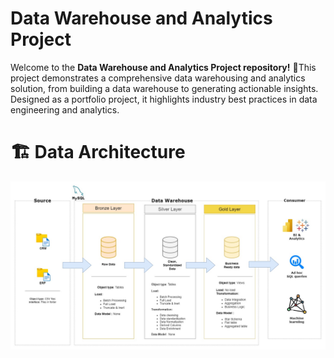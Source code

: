 # Data Warehouse and Analytics Project

Welcome to the **Data Warehouse and Analytics Project repository!** 🚀This project demonstrates a comprehensive data warehousing and analytics solution, from building a data warehouse to generating actionable insights. Designed as a portfolio project, it highlights industry best practices in data engineering and analytics.

# 🏗️ Data Architecture

![Alt Text](https://github.com/de-taufeeqahmed/Data-warehouse-SQL/blob/main/Warehouse_architecture.jpg)
